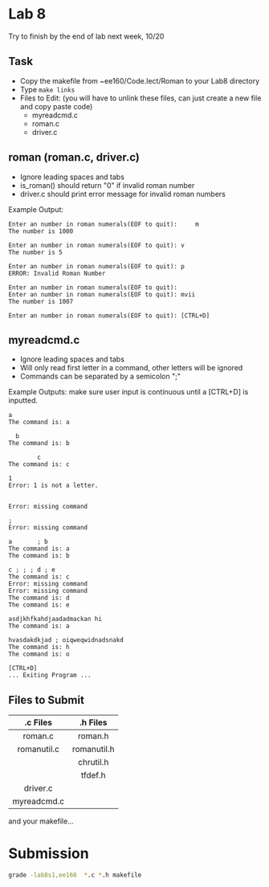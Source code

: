 # Lab 8
Try to finish by the end of lab next week, 10/20

## Task
- Copy the makefile from ~ee160/Code.lect/Roman to your Lab8 directory
- Type `make links`
- Files to Edit: (you will have to unlink these files, can just create a new file and copy paste code)
  - myreadcmd.c
  - roman.c
  - driver.c
  
## roman (roman.c, driver.c)
- Ignore leading spaces and tabs
- is_roman() should return "0" if invalid roman number
- driver.c should print error message for invalid roman numbers

Example Output:
```
Enter an number in roman numerals(EOF to quit):     m
The number is 1000

Enter an number in roman numerals(EOF to quit): v
The number is 5

Enter an number in roman numerals(EOF to quit): p
ERROR: Invalid Roman Number

Enter an number in roman numerals(EOF to quit):
Enter an number in roman numerals(EOF to quit): mvii
The number is 1007

Enter an number in roman numerals(EOF to quit): [CTRL+D]
```

## myreadcmd.c
- Ignore leading spaces and tabs
- Will only read first letter in a command, other letters will be ignored
- Commands can be separated by a semicolon ";"


Example Outputs: make sure user input is continuous until a [CTRL+D] is inputted.
```
a
The command is: a
```
```
  b      
The command is: b
```
```
        c
The command is: c
```
```
1
Error: 1 is not a letter.
```
```

Error: missing command
```
```
;
Error: missing command
```
```
a       ; b
The command is: a
The command is: b
```
```
c ; ; ; d ; e
The command is: c
Error: missing command
Error: missing command
The command is: d
The command is: e
```
```
asdjkhfkahdjaadadmackan hi
The command is: a
```
```
hvasdakdkjad ; oiqweqwidnadsnakd
The command is: h
The command is: o
```
```
[CTRL+D]
... Exiting Program ...
```

## Files to Submit
| .c Files | .h Files |
| :---: | :---: |
| roman.c | roman.h |
| romanutil.c | romanutil.h |
| | chrutil.h |
| | tfdef.h |
| driver.c | |
| myreadcmd.c | |

and your makefile...

# Submission
```bash
grade -lab8s1,ee160  *.c *.h makefile
```
